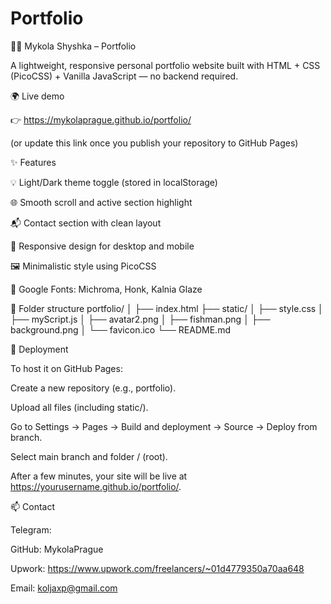 # Portfolio
🧑‍💻 Mykola Shyshka – Portfolio

A lightweight, responsive personal portfolio website built with
HTML + CSS (PicoCSS) + Vanilla JavaScript — no backend required.

🌍 Live demo

👉 https://mykolaprague.github.io/portfolio/

(or update this link once you publish your repository to GitHub Pages)

✨ Features

💡 Light/Dark theme toggle (stored in localStorage)

🌐 Smooth scroll and active section highlight

📬 Contact section with clean layout

🧩 Responsive design for desktop and mobile

🖼️ Minimalistic style using PicoCSS

🎨 Google Fonts: Michroma, Honk, Kalnia Glaze

📁 Folder structure
portfolio/
│
├── index.html
├── static/
│   ├── style.css
│   ├── myScript.js
│   ├── avatar2.png
│   ├── fishman.png
│   ├── background.png
│   └── favicon.ico
└── README.md

🚀 Deployment

To host it on GitHub Pages:

Create a new repository (e.g., portfolio).

Upload all files (including static/).

Go to
Settings → Pages → Build and deployment → Source → Deploy from branch.

Select main branch and folder / (root).

After a few minutes, your site will be live at
https://yourusername.github.io/portfolio/.

📫 Contact

Telegram: 

GitHub: MykolaPrague

Upwork: https://www.upwork.com/freelancers/~01d4779350a70aa648

Email: koljaxp@gmail.com

